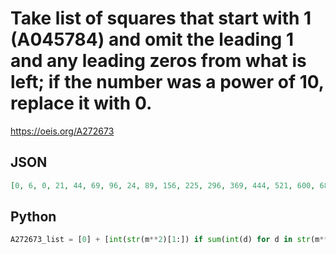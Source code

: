 # Take list of squares that start with 1 \(A045784\) and omit the leading 1 and any leading zeros from what is left; if the number was a power of 10, replace it with 0\.
https://oeis.org/A272673
## JSON
```JSON
[0, 6, 0, 21, 44, 69, 96, 24, 89, 156, 225, 296, 369, 444, 521, 600, 681, 764, 849, 936, 0, 201, 404, 609, 816, 1025, 1236, 1449, 1664, 1881, 2100, 2321, 2544, 2769, 2996, 3225, 3456, 3689, 3924, 4161, 4400, 4641, 4884, 5129, 5376, 5625, 5876]
```
## Python
```Python
A272673_list = [0] + [int(str(m**2)[1:]) if sum(int(d) for d in str(m**2)[1:]) != 1 else 0 for m in range(4,10**3) if str(m**2)[0] == '1'] # _Chai Wah Wu_, May 21 2016
```

